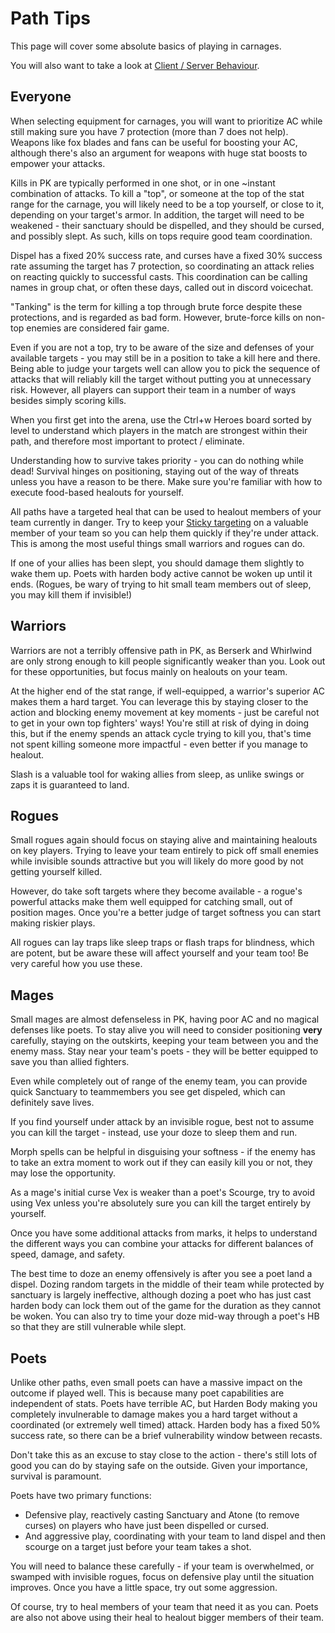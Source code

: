 # Path Tips

This page will cover some absolute basics of playing in carnages.

You will also want to take a look at [Client / Server Behaviour](misc/client-server-behaviour.md).

## Everyone

When selecting equipment for carnages, you will want to prioritize AC while still making sure you have 7 protection (more than 7 does not help). Weapons like fox blades and fans can be useful for boosting your AC, although there's also an argument for weapons with huge stat boosts to empower your attacks.

Kills in PK are typically performed in one shot, or in one ~instant combination of attacks. To kill a "top", or someone at the top of the stat range for the carnage, you will likely need to be a top yourself, or close to it, depending on your target's armor. In addition, the target will need to be weakened - their sanctuary should be dispelled, and they should be cursed, and possibly slept. As such, kills on tops require good team coordination.

Dispel has a fixed 20% success rate, and curses have a fixed 30% success rate assuming the target has 7 protection, so coordinating an attack relies on reacting quickly to successful casts. This coordination can be calling names in group chat, or often these days, called out in discord voicechat.

"Tanking" is the term for killing a top through brute force despite these protections, and is regarded as bad form. However, brute-force kills on non-top enemies are considered fair game.

Even if you are not a top, try to be aware of the size and defenses of your available targets - you may still be in a position to take a kill here and there. Being able to judge your targets well can allow you to pick the sequence of attacks that will reliably kill the target without putting you at unnecessary risk.
However, all players can support their team in a number of ways besides simply scoring kills.

When you first get into the arena, use the Ctrl+w Heroes board sorted by level to understand which players in the match are strongest within their path, and therefore most important to protect / eliminate.

Understanding how to survive takes priority - you can do nothing while dead! Survival hinges on positioning, staying out of the way of threats unless you have a reason to be there. Make sure you're familiar with how to execute food-based healouts for yourself.

All paths have a targeted heal that can be used to healout members of your team currently in danger. Try to keep your [Sticky targeting](combat/casting-spells.md) on a valuable member of your team so you can help them quickly if they're under attack. This is among the most useful things small warriors and rogues can do.

If one of your allies has been slept, you should damage them slightly to wake them up. Poets with harden body active cannot be woken up until it ends. (Rogues, be wary of trying to hit small team members out of sleep, you may kill them if invisible!)

## Warriors

Warriors are not a terribly offensive path in PK, as Berserk and Whirlwind are only strong enough to kill people significantly weaker than you. Look out for these opportunities, but focus mainly on healouts on your team.

At the higher end of the stat range, if well-equipped, a warrior's superior AC makes them a hard target. You can leverage this by staying closer to the action and blocking enemy movement at key moments - just be careful not to get in your own top fighters' ways! You're still at risk of dying in doing this, but if the enemy spends an attack cycle trying to kill you, that's time not spent killing someone more impactful - even better if you manage to healout.

Slash is a valuable tool for waking allies from sleep, as unlike swings or zaps it is guaranteed to land.

## Rogues

Small rogues again should focus on staying alive and maintaining healouts on key players. Trying to leave your team entirely to pick off small enemies while invisible sounds attractive but you will likely do more good by not getting yourself killed.

However, do take soft targets where they become available - a rogue's powerful attacks make them well equipped for catching small, out of position mages. Once you're a better judge of target softness you can start making riskier plays.

All rogues can lay traps like sleep traps or flash traps for blindness, which are potent, but be aware these will affect yourself and your team too! Be very careful how you use these.

## Mages

Small mages are almost defenseless in PK, having poor AC and no magical defenses like poets. To stay alive you will need to consider positioning **very** carefully, staying on the outskirts, keeping your team between you and the enemy mass. Stay near your team's poets - they will be better equipped to save you than allied fighters.

Even while completely out of range of the enemy team, you can provide quick Sanctuary to teammembers you see get dispeled, which can definitely save lives.

If you find yourself under attack by an invisible rogue, best not to assume you can kill the target - instead, use your doze to sleep them and run.

Morph spells can be helpful in disguising your softness - if the enemy has to take an extra moment to work out if they can easily kill you or not, they may lose the opportunity.

As a mage's initial curse Vex is weaker than a poet's Scourge, try to avoid using Vex unless you're absolutely sure you can kill the target entirely by yourself.

Once you have some additional attacks from marks, it helps to understand the different ways you can combine your attacks for different balances of speed, damage, and safety.

The best time to doze an enemy offensively is after you see a poet land a dispel. Dozing random targets in the middle of their team while protected by sanctuary is largely ineffective, although dozing a poet who has just cast harden body can lock them out of the game for the duration as they cannot be woken. You can also try to time your doze mid-way through a poet's HB so that they are still vulnerable while slept.

## Poets

Unlike other paths, even small poets can have a massive impact on the outcome if played well. This is because many poet capabilities are independent of stats. Poets have terrible AC, but Harden Body making you completely invulnerable to damage makes you a hard target without a coordinated (or extremely well timed) attack. Harden body has a fixed 50% success rate, so there can be a brief vulnerability window between recasts.

Don't take this as an excuse to stay close to the action - there's still lots of good you can do by staying safe on the outside. Given your importance, survival is paramount.

Poets have two primary functions:

- Defensive play, reactively casting Sanctuary and Atone (to remove curses) on players who have just been dispelled or cursed.
- And aggressive play, coordinating with your team to land dispel and then scourge on a target just before your team takes a shot.

You will need to balance these carefully - if your team is overwhelmed, or swamped with invisible rogues, focus on defensive play until the situation improves. Once you have a little space, try out some aggression.

Of course, try to heal members of your team that need it as you can. Poets are also not above using their heal to healout bigger members of their team.
